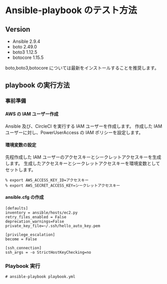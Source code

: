 # Ansible-playbook のテスト方法

## Version

- Ansible 2.9.4
- boto 2.49.0
- boto3 1.12.5
- botocore 1.15.5

boto,boto3,botocore については最新をインストールすることを推奨します。

## playbook の実行方法

### 事前準備

#### AWS の IAM ユーザー作成

Ansible 及び、CircleCI を実行する IAM ユーザーを作成します。
作成した IAM ユーザーに対し、PowerUserAccess の IAM ポリシーを設定します。

#### 環境変数の設定

先程作成した IAM ユーザーのアクセスキーとシークレットアクセスキーを生成します。
生成したアクセスキーとシークレットアクセスキーを環境変数としてセットします。

```
% export AWS_ACCESS_KEY_ID=アクセスキー
% export AWS_SECRET_ACCESS_KEY=シークレットアクセスキー
```

#### ansible.cfg の作成

```
[defaults]
inventory = ansible/hosts/ec2.py
retry_files_enabled = False
deprecation_warnings=False
private_key_file=~/.ssh/hello_auto_key.pem

[privilege_escalation]
become = False

[ssh_connection]
ssh_args = -o StrictHostKeyChecking=no
```

### Playbook 実行

```
# ansible-playbook playbook.yml
```
